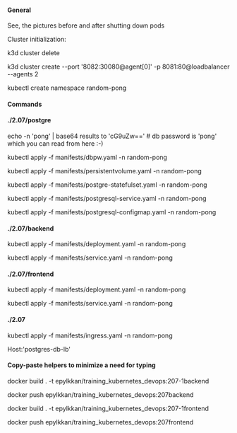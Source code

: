 
<h4> General </h4> 

See, the pictures before and after shutting down pods


Cluster initialization:

k3d cluster delete

k3d cluster create --port '8082:30080@agent[0]' -p 8081:80@loadbalancer --agents 2

kubectl create namespace random-pong


<h4>Commands</h4>

<h4>./2.07/postgre</h4>

echo -n 'pong' | base64 results to 'cG9uZw=='   # db password is 'pong' which you can read from here :-)

kubectl apply -f manifests/dbpw.yaml -n random-pong

kubectl apply -f manifests/persistentvolume.yaml -n random-pong

kubectl apply -f manifests/postgre-statefulset.yaml -n random-pong

kubectl apply -f manifests/postgresql-service.yaml -n random-pong

kubectl apply -f manifests/postgresql-configmap.yaml -n random-pong


<h4>./2.07/backend</h4>

kubectl apply -f manifests/deployment.yaml -n random-pong

kubectl apply -f manifests/service.yaml -n random-pong


<h4>./2.07/frontend</h4>

kubectl apply -f manifests/deployment.yaml -n random-pong

kubectl apply -f manifests/service.yaml -n random-pong


<h4>./2.07</h4>

kubectl apply -f manifests/ingress.yaml -n random-pong


Host:'postgres-db-lb'  


<h4>Copy-paste helpers to minimize a need for typing</h4>

docker build . -t epylkkan/training_kubernetes_devops:207-1backend

docker push epylkkan/training_kubernetes_devops:207backend

docker build . -t epylkkan/training_kubernetes_devops:207-1frontend

docker push epylkkan/training_kubernetes_devops:207frontend





